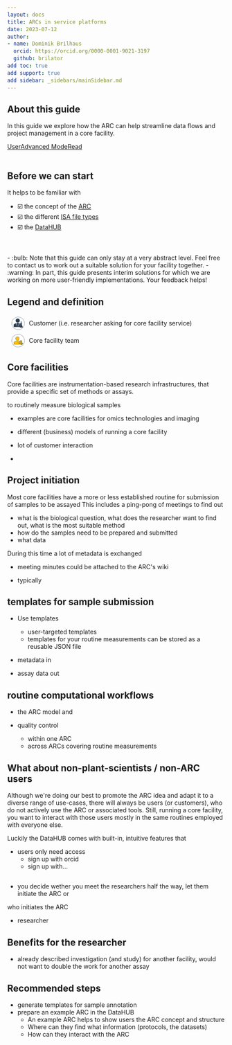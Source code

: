 ```yaml
---
layout: docs
title: ARCs in service platforms
date: 2023-07-12
author:
- name: Dominik Brilhaus
  orcid: https://orcid.org/0000-0001-9021-3197
  github: brilator
add toc: true
add support: true
add sidebar: _sidebars/mainSidebar.md
---
```


## About this guide

In this guide we explore how the ARC can help streamline data flows and project management in a core facility.

<a href="./index.html">
    <span class="badge-category">User</span><span class="badge-selected" id="badge-advanced">Advanced</span>
    <span class="badge-category">Mode</span><span class="badge-selected" id="badge-read">Read</span>    
</a>

<br>
<br>


## Before we can start

<div id="before-start">

It helps to be familiar with

- :ballot_box_with_check: the concept of the [ARC](./../implementation/AnnotatedResearchContext.html)
- :ballot_box_with_check: the different [ISA file types](./isa_FileTypes.html)
- :ballot_box_with_check: the [DataHUB](./../implementation/DataHub.html)
<br>
<br>
- :bulb: Note that this guide can only stay at a very abstract level. Feel free to contact us to work out a suitable solution for your facility together.
- :warning: In part, this guide presents interim solutions for which we are working on more user-friendly implementations. Your feedback helps!

</div>


## Legend and definition




<div style="height:40px; display: flex; align-items: center; justify-content: left;">
  <img src="./ARC-ServicePlatforms-images/icons-characters-PhDStudent.drawio.png" style="width:30px; margin-left: 10px; margin-right:10px">Customer (i.e. researcher asking for core facility service)
</div>
<div style="height:40px; display: flex; align-items: center; justify-content: left;">
  <img src="./ARC-ServicePlatforms-images/icons-characters-serviceProvider.drawio.png" style="width:30px; margin-left: 10px; margin-right:10px">Core facility team
</div>


## Core facilities

Core facilities are instrumentation-based research infrastructures, that provide a specific set of methods or assays. 


to routinely measure biological samples


- examples are core facilities for omics technologies and imaging
- different (business) models of running a core facility

- lot of customer interaction
- 







## Project initiation

Most core facilities have a more or less established routine for submission of samples to be assayed
This includes a ping-pong of meetings to find out
  - what is the biological question, what does the researcher want to find out, what is the most suitable method
  - how do the samples need to be prepared and submitted
  - what data 

During this time a lot of metadata is exchanged
  - meeting minutes could be attached to the ARC's wiki

- typically 


## templates for sample submission 

- Use templates
  - user-targeted templates
  - templates for your routine measurements can be stored as a reusable JSON file
- metadata in

- assay data out



## routine computational workflows

- the ARC model and 

- quality control
  - within one ARC
  - across ARCs covering routine measurements


## What about non-plant-scientists / non-ARC users 

Although we're doing our best to promote the ARC idea and adapt it to a diverse range of use-cases, there will always be users (or customers), who do not actively use the ARC or associated tools. Still, running a core facility, you want to interact with those users mostly in the same routines employed with everyone else.

Luckily the DataHUB comes with built-in, intuitive features that 


- users only need access
  - sign up with orcid
  - sign up with...


## 


- you decide wether you meet the researchers half the way, let them initiate the ARC or

who initiates the ARC
  - researcher 


## Benefits for the researcher

- already described investigation (and study) for another facility, would not want to double the work for another assay



## Recommended steps

- generate templates for sample annotation
- prepare an example ARC in the DataHUB
  - An example ARC helps to show users the ARC concept and structure
  - Where can they find what information (protocols, the datasets)
  - How can they interact with the ARC
